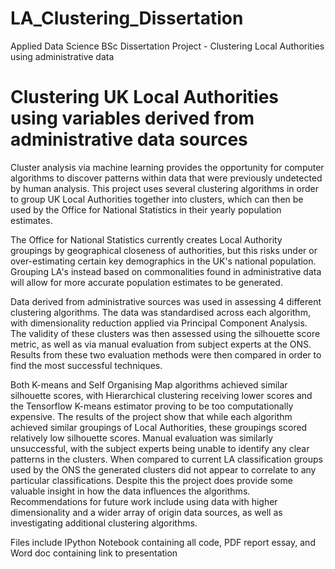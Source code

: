 # LA_Clustering_Dissertation
Applied Data Science BSc Dissertation Project - Clustering Local Authorities using administrative data

# Clustering UK Local Authorities using variables derived from administrative data sources

Cluster analysis via machine learning provides the opportunity for computer algorithms to discover patterns within data that were previously undetected by human analysis. This project uses several clustering algorithms in order to group UK Local Authorities together into clusters, which can then be used by the Office for National Statistics in their yearly population estimates. 

The Office for National Statistics currently creates Local Authority groupings by geographical closeness of authorities, but this risks under or over-estimating certain key demographics in the UK's national population. Grouping LA's instead based on commonalities found in administrative data will allow for more accurate population estimates to be generated.

Data derived from administrative sources was used in assessing 4 different clustering algorithms. The data was standardised across each algorithm, with dimensionality reduction applied via Principal Component Analysis. The validity of these clusters was then assessed using the silhouette score metric, as well as via manual evaluation from subject experts at the ONS. Results from these two evaluation methods were then compared in order to find the most successful techniques. 

Both K-means and Self Organising Map algorithms achieved similar silhouette scores, with Hierarchical clustering receiving lower scores and the Tensorflow K-means estimator proving to be too computationally expensive. The results of the project show that while each algorithm achieved similar groupings of Local Authorities, these groupings scored relatively low silhouette scores. Manual evaluation was similarly unsuccessful, with the subject experts being unable to identify any clear patterns in the clusters. When compared to current LA classification groups used by the ONS the generated clusters did not appear to correlate to any particular classifications. Despite this the project does provide some valuable insight in how the data influences the algorithms. Recommendations for future work include using data with higher dimensionality and a wider array of origin data sources, as well as investigating additional clustering algorithms. 

Files include IPython Notebook containing all code, PDF report essay, and Word doc containing link to presentation
